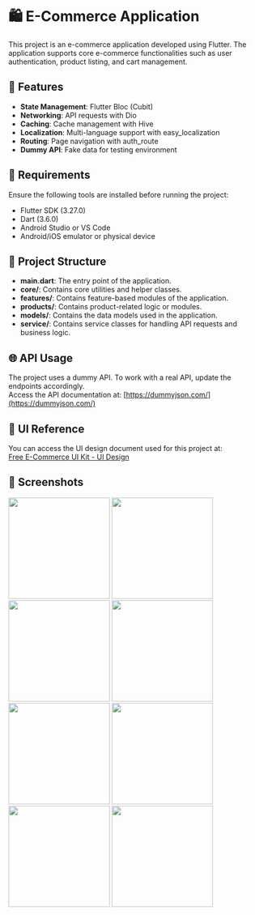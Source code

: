 # 🛍️ E-Commerce Application

This project is an e-commerce application developed using Flutter. The application supports core e-commerce functionalities such as user authentication, product listing, and cart management.

## 🚀 Features
- **State Management**: Flutter Bloc (Cubit)
- **Networking**: API requests with Dio
- **Caching**: Cache management with Hive
- **Localization**: Multi-language support with easy_localization
- **Routing**: Page navigation with auth_route
- **Dummy API**: Fake data for testing environment

## 📌 Requirements
Ensure the following tools are installed before running the project:
- Flutter SDK (3.27.0)
- Dart (3.6.0)
- Android Studio or VS Code
- Android/iOS emulator or physical device

## 📂 Project Structure
- **main.dart**: The entry point of the application.
- **core/**: Contains core utilities and helper classes.
- **features/**: Contains feature-based modules of the application.
- **products/**: Contains product-related logic or modules.
- **models/**: Contains the data models used in the application.
- **service/**: Contains service classes for handling API requests and business logic.



## 🌐 API Usage
The project uses a dummy API. To work with a real API, update the endpoints accordingly.  
Access the API documentation at: [https://dummyjson.com/](https://dummyjson.com/)

## 🎨 UI Reference
You can access the UI design document used for this project at:  
[Free E-Commerce UI Kit - UI Design](https://www.behance.net/gallery/105658855/Free-E-Commerce-UI-Kit-UI-Design)
## 🎨 Screenshots
<img src="https://github.com/user-attachments/assets/7038dffe-9327-4a6e-9d15-252be9233f34" width="200" />
<img src="https://github.com/user-attachments/assets/49a9b0bd-b020-4265-aabd-42e9054801d9" width="200" />
<img src="https://github.com/user-attachments/assets/b8fd412c-6f6b-4e5c-b13b-c8b44c9321b3" width="200" />
<img src="https://github.com/user-attachments/assets/55384f25-afd4-4aa6-a8fb-b494798ef8ce" width="200" />
<img src="https://github.com/user-attachments/assets/1b38ab59-85f9-4759-a83e-19c3f62450f9" width="200" />
<img src="https://github.com/user-attachments/assets/74926556-0bc9-483f-8478-40f6626b1bd5" width="200" />
<img src="https://github.com/user-attachments/assets/212dac5b-c146-4f1d-bfdb-d6b56b5ea167" width="200" />
<img src="https://github.com/user-attachments/assets/df4e76d0-62a6-4b04-bfea-20ff7cade206" width="200" />











